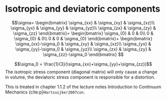 ```{index} Isotropic stress component
```
```{index} Deviatoric stress component
```

# Isotropic and deviatoric components
$$\sigma=
\begin{bmatrix}
\sigma_{xx} & \sigma_{xy} & \sigma_{xz}\\
\sigma_{yx} & \sigma_{yy} & \sigma_{yz}\\
\sigma_{zx} & \sigma_{zy} & \sigma_{zz}
\end{bmatrix}=
\begin{bmatrix}
\sigma_{0} & 0 & 0\\
0 & \sigma_{0} & 0\\
0 & 0 & \sigma_{0}
\end{bmatrix}+
\begin{bmatrix}
\sigma_{xx}-\sigma_0 & \sigma_{xy} & \sigma_{xz}\\
\sigma_{yx} & \sigma_{yy}-\sigma_0 & \sigma_{yz}\\
\sigma_{zx} & \sigma_{zy} & \sigma_{zz}-\sigma_0
\end{bmatrix}
$$

$$\sigma_0 = \frac{1}{3}(\sigma_{xx}+\sigma_{yy}+\sigma_{zz})$$
The isotropic stress component (diagonal matrix) will only cause a change in volume, the deviatoric stress component is responsible for a distortion.

This is treated in chapter 1.1.2 of the lecture notes Introduction to Continuum Mechanics {cite:p}`Hartsuijker2007con`.